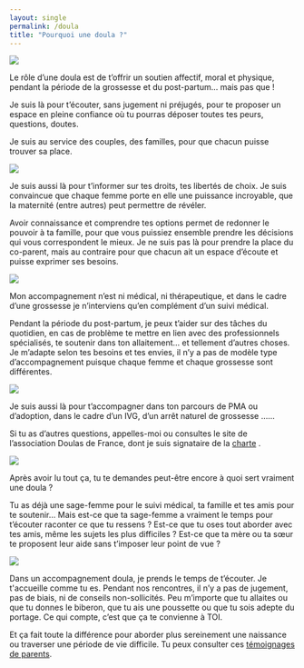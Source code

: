 ```yaml
---
layout: single
permalink: /doula
title: "Pourquoi une doula ?"
---
```





<div class="image-texte odd">
    <div class="image">
        <img src="/assets/images/doula/doula1.png"/>
    </div>
    <div class="texte">
    <div>
    <p>
Le rôle d’une doula est de t’offrir un soutien affectif, moral et physique, pendant la période de la grossesse et du post-partum… mais pas que ! </p><p>
Je suis là pour t’écouter, sans jugement ni préjugés, pour te proposer un espace en pleine confiance où tu pourras déposer toutes tes peurs, questions, doutes.

Je suis au service des couples, des familles, pour que chacun puisse trouver sa place. </p></div>
    </div>
</div>

<div class="image-texte">
    <div class="image">
        <img src="/assets/images/doula/doula2.jpg"/>
    </div>
    <div class="texte"><div>
    <p>
Je suis aussi là pour t’informer sur tes droits, tes libertés de choix. Je suis convaincue que chaque femme porte en elle une puissance incroyable, que la maternité (entre autres) peut permettre de révéler.
</p><p>
Avoir connaissance et comprendre tes options permet de redonner le pouvoir à ta famille, pour que vous puissiez ensemble prendre les décisions qui vous correspondent le mieux. Je ne suis pas là pour prendre la place du co-parent, mais au contraire pour que chacun ait un espace d’écoute et puisse exprimer ses besoins.

</p></div>
</div>
</div>

<div class="image-texte odd">
    <div class="image">
        <img src="/assets/images/doula/doula3.jpg"/>
    </div>
    <div class="texte">
<div>
    <p>
Mon accompagnement n’est ni médical, ni thérapeutique, et dans le cadre d’une grossesse je n’interviens qu’en complément d’un suivi médical. </p><p>
Pendant la période du post-partum, je peux t’aider sur des tâches du quotidien, en cas de problème te mettre en lien avec des professionnels spécialisés, te soutenir dans ton allaitement… et tellement d’autres choses. Je m’adapte selon tes besoins et tes envies, il n’y a pas de modèle type d’accompagnement puisque chaque femme et chaque grossesse sont différentes.</p></div>
    </div>
</div>

<div class="image-texte">
    <div class="image">
        <img src="/assets/images/doula/doula4.jpg"/>
    </div>
    <div class="texte"><div>
    <p>
Je suis aussi là pour t’accompagner dans ton parcours de PMA ou d’adoption, dans le cadre d’un IVG, d’un arrêt naturel de grossesse ……
</p><p>Si tu as d’autres questions, appelles-moi ou consultes le site de l’association Doulas de France, dont je suis signataire de la <a href="https://doulas.info/association/charte/" target="external">charte</a> . </p>
</div>
    </div>
</div>

<div class="image-texte odd">
    <div class="image">
        <img src="/assets/images/doula/doula5.jpg"/>
    </div>
    <div class="texte"><div><p>
Après avoir lu tout ça, tu te demandes peut-être encore à quoi sert vraiment une doula ? </p><p>
Tu as déjà une sage-femme pour le suivi médical, ta famille et tes amis pour te soutenir…
Mais est-ce que ta sage-femme a vraiment le temps pour t’écouter raconter ce que tu ressens ? Est-ce que tu oses tout aborder avec tes amis, même les sujets les plus difficiles ? Est-ce que ta mère ou ta sœur te proposent leur aide sans t’imposer leur point de vue ?
</p>

</div>
    </div>
</div>

<div class="image-texte">
    <div class="image">
        <img src="/assets/images/doula/doula6.jpg"/>
    </div>
    <div class="texte"><div>
    <p>
Dans un accompagnement doula, je prends le temps de t’écouter. Je t'accueille comme tu es. Pendant nos rencontres, il n’y a pas de jugement, pas de biais, ni de conseils non-sollicités. Peu m’importe que tu allaites ou que tu donnes le biberon, que tu ais une poussette ou que tu sois adepte du portage. Ce qui compte, c’est que ça te convienne à TOI. 

</p><p>
Et ça fait toute la différence pour aborder plus sereinement une naissance ou traverser une période de vie difficile.
Tu peux consulter ces 
<a href="https://doulas.info/annuaire/temoignages-de-parents" target="external">témoignages de parents</a>.
</p></div>
    </div>
</div>